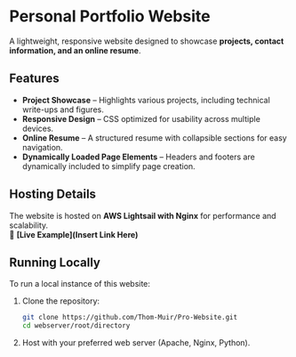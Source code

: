 # Personal Portfolio Website  
A lightweight, responsive website designed to showcase **projects, contact information, and an online resume**.  

## Features  
- **Project Showcase** – Highlights various projects, including technical write-ups and figures.  
- **Responsive Design** – CSS optimized for usability across multiple devices.  
- **Online Resume** – A structured resume with collapsible sections for easy navigation.  
- **Dynamically Loaded Page Elements** – Headers and footers are dynamically included to simplify page creation.  

## Hosting Details  
The website is hosted on **AWS Lightsail with Nginx** for performance and scalability.  
🔗 **[Live Example](Insert Link Here)**  

## Running Locally  
To run a local instance of this website:  
1. Clone the repository:  
   ```bash
   git clone https://github.com/Thom-Muir/Pro-Website.git  
   cd webserver/root/directory  
   ```
2. Host with your preferred web server (Apache, Nginx, Python).
